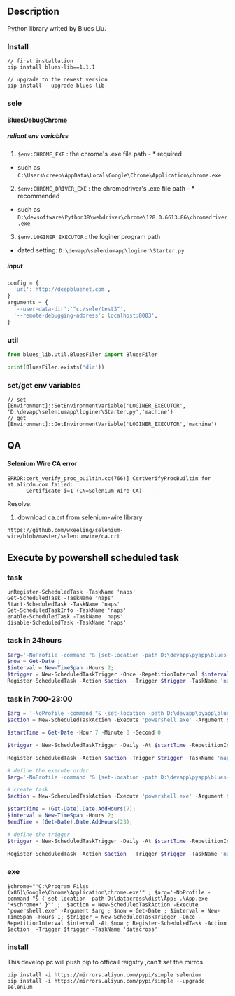## Description
Python library writed by Blues Liu.

### Install
```
// first installation 
pip install blues-lib==1.1.1

// upgrade to the newest version
pip install --upgrade blues-lib
```

### sele
#### BluesDebugChrome

##### reliant env variables
1. `$env:CHROME_EXE` : the chrome's .exe file path - * required
  - such as `C:\Users\creep\AppData\Local\Google\Chrome\Application\chrome.exe`
2. `$env:CHROME_DRIVER_EXE` : the chromedriver's .exe file path - * recommended
  - such as `D:\devsoftware\Python38\webdriver\chrome\128.0.6613.86\chromedriver.exe`
3. `$env.LOGINER_EXECUTOR` : the loginer program path
  - dated setting: `D:\devapp\seleniumapp\loginer\Starter.py`

##### input
```py
config = {
  'url':'http://deepbluenet.com',
}
arguments = {
  '--user-data-dir':'"c:/sele/test3"',
  '--remote-debugging-address':'localhost:8003',
}
```


### util
```py
from blues_lib.util.BluesFiler import BluesFiler

print(BluesFiler.exists('dir'))
```

### set/get env variables
```
// set
[Environment]::SetEnvironmentVariable('LOGINER_EXECUTOR', 'D:\devapp\seleniumapp\loginer\Starter.py','machine')
// get
[Environment]::GetEnvironmentVariable('LOGINER_EXECUTOR','machine')
```

## QA

#### Selenium Wire CA error
```
ERROR:cert_verify_proc_builtin.cc(766)] CertVerifyProcBuiltin for at.alicdn.com failed:
----- Certificate i=1 (CN=Selenium Wire CA) -----
```

Resolve:
1. download ca.crt from selenium-wire library
```
https://github.com/wkeeling/selenium-wire/blob/master/seleniumwire/ca.crt
```

## Execute by powershell scheduled task
### task
```
unRegister-ScheduledTask -TaskName 'naps'
Get-ScheduledTask -TaskName 'naps'
Start-ScheduledTask -TaskName 'naps'
Get-ScheduledTaskInfo -TaskName 'naps'
enable-ScheduledTask -TaskName 'naps'
disable-ScheduledTask -TaskName 'naps'
```

### task in 24hours
```ps1
$arg='-NoProfile -command "& {set-location -path D:\devapp\pyapp\blues-lib-py\test\naps; python .\NAPSTest.py}"' ;  $action = New-ScheduledTaskAction -Execute 'powershell.exe' -Argument $arg ; 
$now = Get-Date ; 
$interval = New-TimeSpan -Hours 2; 
$trigger = New-ScheduledTaskTrigger -Once -RepetitionInterval $interval -At $now ; 
Register-ScheduledTask -Action $action  -Trigger $trigger -TaskName 'naps' 
```

### task in 7:00-23:00
```ps1
$arg = '-NoProfile -command "& {set-location -path D:\devapp\pyapp\blues-lib-py\test\naps; python .\NAPSTest.py}"'
$action = New-ScheduledTaskAction -Execute 'powershell.exe' -Argument $arg

$startTime = Get-Date -Hour 7 -Minute 0 -Second 0

$trigger = New-ScheduledTaskTrigger -Daily -At $startTime -RepetitionInterval (New-TimeSpan -Hours 2) -RepetitionDuration (New-TimeSpan -Hours 16)

Register-ScheduledTask -Action $action -Trigger $trigger -TaskName 'naps'
```

```ps1
# define the execute order
$arg='-NoProfile -command "& {set-location -path D:\devapp\pyapp\blues-lib-py\test\naps; python .\NAPSTest.py}"' ;  

# create task
$action = New-ScheduledTaskAction -Execute 'powershell.exe' -Argument $arg ; 

$startTime = (Get-Date).Date.AddHours(7);
$interval = New-TimeSpan -Hours 2;
$endTime = (Get-Date).Date.AddHours(23);

# define the trigger
$trigger = New-ScheduledTaskTrigger -Daily -At $startTime -RepetitionInterval $interval -RepetitionDuration ($endTime - $startTime)

Register-ScheduledTask -Action $action  -Trigger $trigger -TaskName 'naps' 
```
### exe
```
$chrome="'C:\Program Files (x86)\Google\Chrome\Application\chrome.exe'" ; $arg='-NoProfile -command "& { set-location -path D:\datacross\dist\App; .\App.exe '+$chrome+' }"' ;  $action = New-ScheduledTaskAction -Execute 'powershell.exe' -Argument $arg ; $now = Get-Date ; $interval = New-TimeSpan -Hours 1; $trigger = New-ScheduledTaskTrigger -Once -RepetitionInterval $interval -At $now ; Register-ScheduledTask -Action $action  -Trigger $trigger -TaskName 'datacross' 
```

### install
This develop pc will push pip to officail reigstry ,can't set the mirros
```
pip install -i https://mirrors.aliyun.com/pypi/simple selenium
pip install -i https://mirrors.aliyun.com/pypi/simple --upgrade selenium
```

